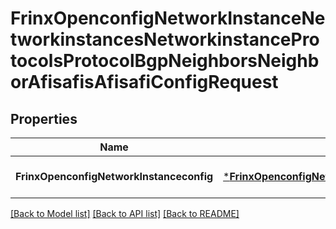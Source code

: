 # FrinxOpenconfigNetworkInstanceNetworkinstancesNetworkinstanceProtocolsProtocolBgpNeighborsNeighborAfisafisAfisafiConfigRequest

## Properties
Name | Type | Description | Notes
------------ | ------------- | ------------- | -------------
**FrinxOpenconfigNetworkInstanceconfig** | [***FrinxOpenconfigNetworkInstanceNetworkinstancesNetworkinstanceProtocolsProtocolBgpNeighborsNeighborAfisafisAfisafiConfig**](frinx.openconfig.network.instance.networkinstances.networkinstance.protocols.protocol.bgp.neighbors.neighbor.afisafis.afisafi.Config.md) |  | [optional] [default to null]

[[Back to Model list]](../README.md#documentation-for-models) [[Back to API list]](../README.md#documentation-for-api-endpoints) [[Back to README]](../README.md)


